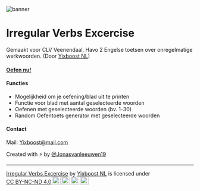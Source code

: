 ![banner](https://github.com/user-attachments/assets/7648d40e-3abf-42a8-a8b7-841d1562899d)
<h1>Irregular Verbs Excercise</h1>
<p>Gemaakt voor CLV Veenendaal, Havo 2 Engelse toetsen over onregelmatige werkwoorden. (Door <a href='https://github.com/yixboost' target='_blank'>Yixboost NL</a>)</p>
<h4><strong><a href='https://clvlearn.github.io/irregular-verbs/' target='_blank'>Oefen nu!</a></strong></h4>
<h4>Functies</h4>
<ul>
  <li>Mogelijkheid om je oefening/blad uit te printen</li>
  <li>Functie voor blad met aantal geselecteerde woorden</li>
  <li>Oefenen met geselecteerde woorden (bv. 1-30)</li>
  <li>Random Oefentoets generator met geselecteerde woorden</li>
</ul>
<h4>Contact</h4>
Mail: <a href='mailto://yixboost@mail.com' target='_blank'>Yixboost@mail.com</a>

Created with ⚡ by <a href='https://github.com/jonasvanleeuwen19' target='_blank'>@Jonasvanleeuwen19</a>
<hr>
<p xmlns:cc="http://creativecommons.org/ns#" xmlns:dct="http://purl.org/dc/terms/"><a property="dct:title" rel="cc:attributionURL" href="https://clvlearn.github.io/irregular-verbs/">Irregular Verbs Excercise</a> by <a rel="cc:attributionURL dct:creator" property="cc:attributionName" href="https://github.com/jonasvanleeuwen19">Yixboost NL</a> is licensed under <a href="https://creativecommons.org/licenses/by-nc-nd/4.0/?ref=chooser-v1" target="_blank" rel="license noopener noreferrer" style="display:inline-block;">CC BY-NC-ND 4.0<img style="height:22px!important;margin-left:3px;vertical-align:text-bottom;" src="https://mirrors.creativecommons.org/presskit/icons/cc.svg?ref=chooser-v1" alt=""><img style="height:22px!important;margin-left:3px;vertical-align:text-bottom;" src="https://mirrors.creativecommons.org/presskit/icons/by.svg?ref=chooser-v1" alt=""><img style="height:22px!important;margin-left:3px;vertical-align:text-bottom;" src="https://mirrors.creativecommons.org/presskit/icons/nc.svg?ref=chooser-v1" alt=""><img style="height:22px!important;margin-left:3px;vertical-align:text-bottom;" src="https://mirrors.creativecommons.org/presskit/icons/nd.svg?ref=chooser-v1" alt=""></a></p>
